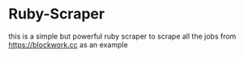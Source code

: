 # Ruby-Scraper

this is a simple but powerful ruby scraper to scrape all the jobs from https://blockwork.cc as an example

